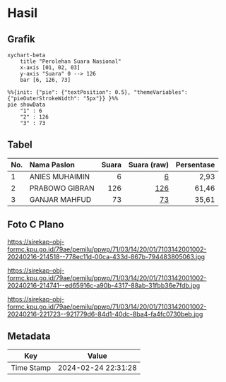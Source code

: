 # Hasil

## Grafik

```mermaid
xychart-beta
    title "Perolehan Suara Nasional"
    x-axis [01, 02, 03]
    y-axis "Suara" 0 --> 126
    bar [6, 126, 73]
```

```mermaid
%%{init: {"pie": {"textPosition": 0.5}, "themeVariables": {"pieOuterStrokeWidth": "5px"}} }%%
pie showData
    "1" : 6
    "2" : 126
    "3" : 73
```

## Tabel

| No. | Nama Paslon    | Suara | Suara (raw) | Persentase |
|:--- |:-------------- | -----:| -----------:| ----------:|
| 1   | ANIES MUHAIMIN | 6     | [6][p-1]    | 2,93       |
| 2   | PRABOWO GIBRAN | 126   | [126][p-2]  | 61,46      |
| 3   | GANJAR MAHFUD  | 73    | [73][p-3]   | 35,61      |


[p-1]: https://github.com/gigit-pemilu/pemilu-2024/blob/main/pilpres/hitung-suara/sub/71-sulawesi-utara/sub/03-kepulauan-sangihe/sub/14-tabukan-tengah/sub/2001-bowongkali/sub/002-tps/sub/paslon-1.txt
[p-2]: https://github.com/gigit-pemilu/pemilu-2024/blob/main/pilpres/hitung-suara/sub/71-sulawesi-utara/sub/03-kepulauan-sangihe/sub/14-tabukan-tengah/sub/2001-bowongkali/sub/002-tps/sub/paslon-2.txt
[p-3]: https://github.com/gigit-pemilu/pemilu-2024/blob/main/pilpres/hitung-suara/sub/71-sulawesi-utara/sub/03-kepulauan-sangihe/sub/14-tabukan-tengah/sub/2001-bowongkali/sub/002-tps/sub/paslon-3.txt

## Foto C Plano

https://sirekap-obj-formc.kpu.go.id/79ae/pemilu/ppwp/71/03/14/20/01/7103142001002-20240216-214518--778ec11d-00ca-433d-867b-794483805063.jpg

https://sirekap-obj-formc.kpu.go.id/79ae/pemilu/ppwp/71/03/14/20/01/7103142001002-20240216-214741--ed65916c-a90b-4317-88ab-31fbb36e7fdb.jpg

https://sirekap-obj-formc.kpu.go.id/79ae/pemilu/ppwp/71/03/14/20/01/7103142001002-20240216-221723--921779d6-84d1-40dc-8ba4-fa4fc0730beb.jpg


## Metadata

| Key        | Value               |
| ---------- | ------------------- |
| Time Stamp | 2024-02-24 22:31:28 |



